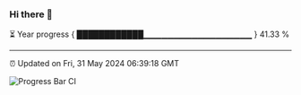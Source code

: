 ### Hi there 👋

⏳ Year progress { ████████████▁▁▁▁▁▁▁▁▁▁▁▁▁▁▁▁▁▁ } 41.33 %

---

⏰ Updated on Fri, 31 May 2024 06:39:18 GMT

![Progress Bar CI](https://github.com/IshwaranRudhara/GIT-ACTION/workflows/Progress%20Bar%20CI/badge.svg)

